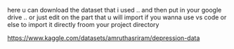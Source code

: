 here u can download the dataset that i used .. and then put in your google drive .. or just edit on the part that u will import if you wanna use vs code or else to import it directly froom your project directory 

https://www.kaggle.com/datasets/amruthasriram/depression-data
